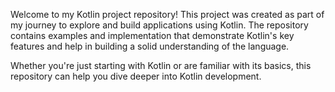 Welcome to my Kotlin project repository! This project was created as part of my journey to explore and build applications using Kotlin. The repository contains examples and implementation that demonstrate Kotlin's key features and help in building a solid understanding of the language.

Whether you're just starting with Kotlin or are familiar with its basics, this repository can help you dive deeper into Kotlin development.
